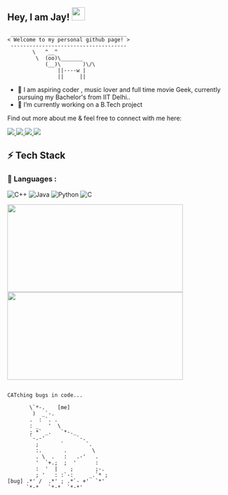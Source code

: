 ## Hey, I am Jay! <img src="https://raw.githubusercontent.com/Asmit2952/Asmit2952/master/src/wave.gif?token=ATQS65XWY4MME7NJYAZ4LCTBN34AU" width="30px">

```
 _____________________________________
< Welcome to my personal github page! >
 ------------------------------------- 
        \   ^__^
         \  (oo)\_______
            (__)\       )\/\
                ||----w |
                ||     ||
```


- 👀 I am aspiring coder , music lover and full time movie Geek, currently pursuing my Bachelor's from IIT Delhi..
- 🌱 I’m currently working on a B.Tech project

Find out more about me & feel free to connect with me here:
<p >
	<a href="https://www.linkedin.com/in/jay-kishan-487853196/">
		<img src="https://img.shields.io/badge/LinkedIn-0077B5?style=for-the-badge&logo=linkedin&logoColor=white" />
	</a>
	<a href="https://www.azquotes.com/picture-quotes/quote-i-don-t-use-twitter-i-m-a-serious-person-paolo-sorrentino-120-17-40.jpg">
		<img src="https://img.shields.io/badge/Twitter-1DA1F2?style=for-the-badge&logo=twitter&logoColor=white" />
	</a>
	<a href="https://www.instagram.com/jay.___.007/">
		<img src="https://img.shields.io/badge/Instagram-E4405F?style=for-the-badge&logo=instagram&logoColor=white" />
	</a>
 
  <a href="mailto:jk223391@gmail.com">
		<img src="https://img.shields.io/badge/Gmail-D14836?style=for-the-badge&logo=gmail&logoColor=white" />
	</a>
</p>


## ⚡ Tech Stack

### 🚀 Languages :
![C++](https://img.shields.io/badge/C%2B%2B-00599C?style=for-the-badge&logo=c%2B%2B&logoColor=white)
![Java](https://img.shields.io/badge/Java-ED8B00?style=for-the-badge&logo=java&logoColor=white)
![Python](https://img.shields.io/badge/Python-FFD43B?style=for-the-badge&logo=python&logoColor=306998)
![C](https://img.shields.io/badge/C-00599C?style=for-the-badge&logo=c&logoColor=white)


<p float="left">
<img src="https://media.giphy.com/media/Bzzb92NKwUOj0FjQOd/giphy.gif" width="400" height="200">
<img src="https://media.giphy.com/media/2uxxXyTRFgIJaOZJTb/giphy.gif" width="400" height="200">
</p>  


```

CATching bugs in code...
                              
       \`*-.    [me]              
        )  _`-.                 
       .  : `. .                
       : _   '  \               
       ; *` _.   `*-._          
       `-.-'          `-.       
         ;       `       `.     
         :.       .        \    
         . \  .   :   .-'   .   
         '  `+.;  ;  '      :   
         :  '  |    ;       ;-. 
         ; '   : :`-:     _.`* ;
[bug] .*' /  .*' ; .*`- +'  `*' 
      `*-*   `*-*  `*-*'

```

<!---
jay96969/jay96969 is a ✨ special ✨ repository because its `README.md` (this file) appears on your GitHub profile.
You can click the Preview link to take a look at your changes.
--->
